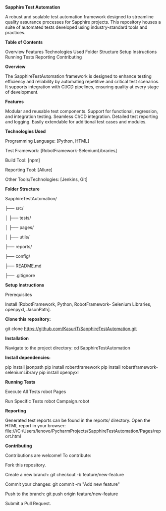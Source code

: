 **Sapphire Test Automation**

A robust and scalable test automation framework designed to streamline quality assurance processes for Sapphire projects. This repository houses a suite of automated tests developed using industry-standard tools and practices.

**Table of Contents**

Overview
Features
Technologies Used
Folder Structure
Setup Instructions
Running Tests
Reporting
Contributing

**Overview**

The SapphireTestAutomation framework is designed to enhance testing efficiency and reliability by automating repetitive and critical test scenarios. It supports integration with CI/CD pipelines, ensuring quality at every stage of development.

**Features**

Modular and reusable test components.
Support for functional, regression, and integration testing.
Seamless CI/CD integration.
Detailed test reporting and logging.
Easily extendable for additional test cases and modules.

**Technologies Used**

Programming Language: [Python, HTML]

Test Framework: [RobotFramework-SeleniumLibraries]

Build Tool: [npm]

Reporting Tool: [Allure]

Other Tools/Technologies: [Jenkins, Git]

**Folder Structure**

SapphireTestAutomation/

├── src/

│   ├── tests/

│   ├── pages/

│   ├── utils/

├── reports/

├── config/

├── README.md

├── .gitignore

**Setup Instructions**

Prerequisites

Install [RobotFramework, Python, RobotFramework- Selenium Libraries, openpyxl, JasonPath].

**Clone this repository:**

git clone https://github.com/KasuriT/SapphireTestAutomation.git

**Installation**

Navigate to the project directory:
cd SapphireTestAutomation

**Install dependencies:**

pip install jsonpath
pip install robertframework
pip install robertframework-seleniumLibrary
pip install openpyxl

**Running Tests**

Execute All Tests 
robot Pages

Run Specific Tests
robot Campaign.robot

**Reporting**

Generated test reports can be found in the reports/ directory. Open the HTML report in your browser:
file:///C:/Users/lenovo/PycharmProjects/SapphireTestAutomation/Pages/report.html

**Contributing**

Contributions are welcome! To contribute:

Fork this repository.

Create a new branch:
git checkout -b feature/new-feature

Commit your changes:
git commit -m "Add new feature"

Push to the branch:
git push origin feature/new-feature

Submit a Pull Request.





